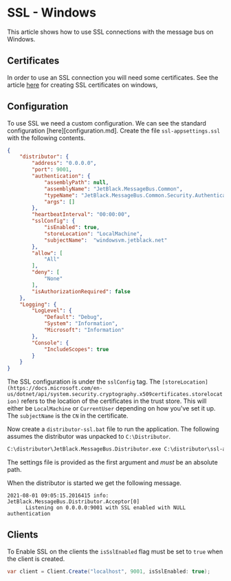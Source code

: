 # SSL - Windows

This article shows how to use SSL connections with the message bus on Windows.

## Certificates

In order to use an SSL connection you will need some certificates.
See the article [here](ssl-windows-certs.md) for creating SSL
certificates on windows,

## Configuration

To use SSL we need a custom configuration. We can see the standard
configuration [here][configuration.md]. 
Create the file `ssl-appsettings.ssl` with the following contents.


```json
{
    "distributor": {
        "address": "0.0.0.0",
        "port": 9001,
        "authentication": {
            "assemblyPath": null,
            "assemblyName": "JetBlack.MessageBus.Common",
            "typeName": "JetBlack.MessageBus.Common.Security.Authentication.NullAuthenticator",
            "args": []
        },
        "heartbeatInterval": "00:00:00",
        "sslConfig": {
            "isEnabled": true,
            "storeLocation": "LocalMachine",
            "subjectName":  "windowsvm.jetblack.net"
        },
        "allow": [
            "All"
        ],
        "deny": [
            "None"
        ],
        "isAuthorizationRequired": false
    },
    "Logging": {
        "LogLevel": {
            "Default": "Debug",
            "System": "Information",
            "Microsoft": "Information"
        },
        "Console": {
            "IncludeScopes": true
        }
    }
}
```


The SSL configuration is under the `sslConfig` tag.
The
`[storeLocation](https://docs.microsoft.com/en-us/dotnet/api/system.security.cryptography.x509certificates.storelocation)`
refers to the location of the certificates in the trust store. This will either
be `LocalMachine` or `CurrentUser` depending on how you've set it up.
The `subjectName` is the `CN` in the certificate.

Now create a `distributor-ssl.bat` file to run the application. The
following assumes the distributor was unpacked to `C:\Distributor`.

```bat
C:\distributor\JetBlack.MessageBus.Distributor.exe C:\distributor\ssl-appsettings.json
```

The settings file is provided as the first argument and *must* be an absolute
path.

When the distributor is started we get the following message.

```
2021-08-01 09:05:15.2016415 info: JetBlack.MessageBus.Distributor.Acceptor[0]
      Listening on 0.0.0.0:9001 with SSL enabled with NULL authentication
```

## Clients

To Enable SSL on the clients the `isSslEnabled` flag must be set to
`true` when the client is created.

```cs
var client = Client.Create("localhost", 9001, isSslEnabled: true);
```

